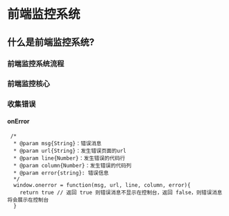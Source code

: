 # 前端监控系统


## 什么是前端监控系统?


### 前端监控系统流程


### 前端监控核心

### 收集错误

#### onError
  <!-- crossorigin  -->
  ```
   /*
    * @param msg{String}：错误消息
    * @param url{String}：发生错误页面的url
    * @param line{Number}：发生错误的代码行
    * @param column{Number}：发生错误的代码列
    * @param error{string}: 错误信息
    */
    window.onerror = function(msg, url, line, column, error){
      return true // 返回 true 则错误消息不显示在控制台，返回 false，则错误消息将会展示在控制台
    }
  ```

